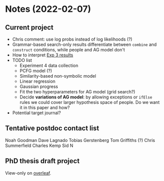 
# Notes (2022-02-07)

## Current project

* Chris comment: use log probs instead of log likelihoods (?)
* Grammar-based search-only results differentiate between `combine` and `construct` conditions, while people and AG model don't
* How to interpret [Exp 3 results](https://eco.ppls.ed.ac.uk/~s1941626/exp_3_analysis.html)
* TODO list
  * Experiment 4 data collection
  * PCFG model (?)
  * Similarity-based non-symbolic model
  * Linear regression
  * Gaussian progress
  * Fit the two hyperparameters for AG model (grid search?)
  * Decide **variations of AG model**: by allowing exceptions or `ifElse` rules we could cover larger hypothesis space of people. Do we want it in this paper and how?
* Potential target journal?

## Tentative postdoc contact list

Noah Goodman
Dave Lagnado
Tobias Gerstenberg
Tom Griffiths (?)
Chris Summerfield
Charles Kemp
Sid N

## PhD thesis draft project

View-only on [overleaf](https://www.overleaf.com/read/rsdhkpgnyhdt).
